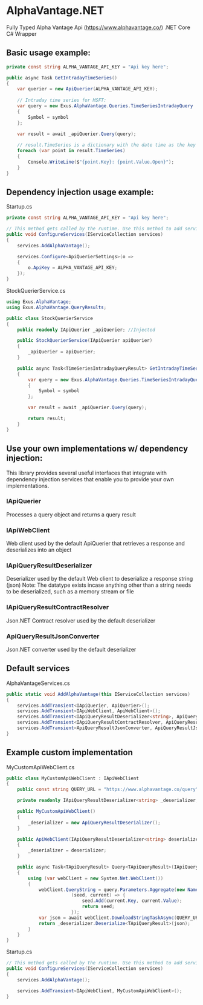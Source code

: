 # AlphaVantage.NET
Fully Typed Alpha Vantage Api (https://www.alphavantage.co/) .NET Core C# Wrapper

## Basic usage example: 

```csharp
private const string ALPHA_VANTAGE_API_KEY = "Api key here";
```
```csharp
public async Task GetIntradayTimeSeries()
{
    var querier = new ApiQuerier(ALPHA_VANTAGE_API_KEY);
    
    // Intraday time series for MSFT:
    var query = new Exus.AlphaVantage.Queries.TimeSeriesIntradayQuery
    {
        Symbol = symbol
    };

    var result = await _apiQuerier.Query(query);
    
    // result.TimeSeries is a dictionary with the date time as the key
    foreach (var point in result.TimeSeries)
    {
        Console.WriteLine($"{point.Key}: {point.Value.Open}");
    }
}
```

## Dependency injection usage example: 

Startup.cs
```csharp
private const string ALPHA_VANTAGE_API_KEY = "Api key here";
```
```csharp
// This method gets called by the runtime. Use this method to add services to the container.
public void ConfigureServices(IServiceCollection services)
{
    services.AddAlphaVantage();

    services.Configure<ApiQuerierSettings>(o =>
    {
        o.ApiKey = ALPHA_VANTAGE_API_KEY;
    });
}
```

StockQuerierService.cs
```csharp
using Exus.AlphaVantage;
using Exus.AlphaVantage.QueryResults;

public class StockQuerierService
{
    public readonly IApiQuerier _apiQuerier; //Injected

    public StockQuerierService(IApiQuerier apiQuerier)
    {
        _apiQuerier = apiQuerier;
    }

    public async Task<TimeSeriesIntradayQueryResult> GetIntradayTimeSeries(string symbol)
    {
        var query = new Exus.AlphaVantage.Queries.TimeSeriesIntradayQuery
        {
            Symbol = symbol
        };

        var result = await _apiQuerier.Query(query);

        return result;
    }
}
```
 
## Use your own implementations w/ dependency injection: 
This library provides several useful interfaces that integrate with dependency injection services that enable you to provide your own implementations.

### IApiQuerier
Processes a query object and returns a query result
### IApiWebClient
Web client used by the default ApiQuerier that retrieves a response and deserializes into an object
### IApiQueryResultDeserializer<TDataType>
Deserializer used by the default Web client to deserialize a response string (json)
Note: The datatype exists incase anything other than a string needs to be deserialized, such as a memory stream or file
### IApiQueryResultContractResolver
Json.NET Contract resolver used by the default deserializer
### ApiQueryResultJsonConverter
Json.NET converter used by the default deserializer
    
## Default services

AlphaVantageServices.cs
```csharp
public static void AddAlphaVantage(this IServiceCollection services)
{
    services.AddTransient<IApiQuerier, ApiQuerier>();
    services.AddTransient<IApiWebClient, ApiWebClient>();
    services.AddTransient<IApiQueryResultDeserializer<string>, ApiQueryResultDeserializer>();
    services.AddTransient<IApiQueryResultContractResolver, ApiQueryResultContractResolver>();
    services.AddTransient<ApiQueryResultJsonConverter, ApiQueryResultJsonConverter>();
}
```

## Example custom implementation
MyCustomApiWebClient.cs
```csharp
public class MyCustomApiWebClient : IApiWebClient
{ 
    public const string QUERY_URL = "https://www.alphavantage.co/query";

    private readonly IApiQueryResultDeserializer<string> _deserializer;

    public MyCustomApiWebClient()
    {
        _deserializer = new ApiQueryResultDeserializer();
    }

    public ApiWebClient(IApiQueryResultDeserializer<string> deserializer)
    {
        _deserializer = deserializer;
    }

    public async Task<TApiQueryResult> Query<TApiQueryResult>(IApiQuery<TApiQueryResult> query)
    {
        using (var webClient = new System.Net.WebClient())
        {
            webClient.QueryString = query.Parameters.Aggregate(new NameValueCollection(),
                        (seed, current) => {
                            seed.Add(current.Key, current.Value);
                            return seed;
                        });
            var json = await webClient.DownloadStringTaskAsync(QUERY_URL);
            return _deserializer.Deserialize<TApiQueryResult>(json);
        }    
    }
}
```

Startup.cs
```csharp
// This method gets called by the runtime. Use this method to add services to the container.
public void ConfigureServices(IServiceCollection services)
{
    services.AddAlphaVantage();

    services.AddTransient<IApiWebClient, MyCustomApiWebClient>();
}
```

